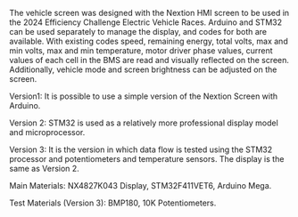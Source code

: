 The vehicle screen was designed with the Nextion HMI screen to be used in the 2024 Efficiency Challenge Electric Vehicle Races. Arduino and STM32 can be used separately to manage the display, and codes for both are available. With existing codes
speed, remaining energy, total volts, max and min volts, max and min temperature, motor driver phase values, current values ​​of each cell in the BMS are read and visually reflected on the screen. Additionally, vehicle mode and screen brightness can be adjusted on the screen.

Version1: It is possible to use a simple version of the Nextion Screen with Arduino. 

Version 2: STM32 is used as a relatively more professional display model and microprocessor.

Version 3: It is the version in which data flow is tested using the STM32 processor and potentiometers and temperature sensors. The display is the same as Version 2.

Main Materials:
NX4827K043 Display, STM32F411VET6, Arduino Mega.

Test Materials (Version 3):
BMP180, 10K Potentiometers.

